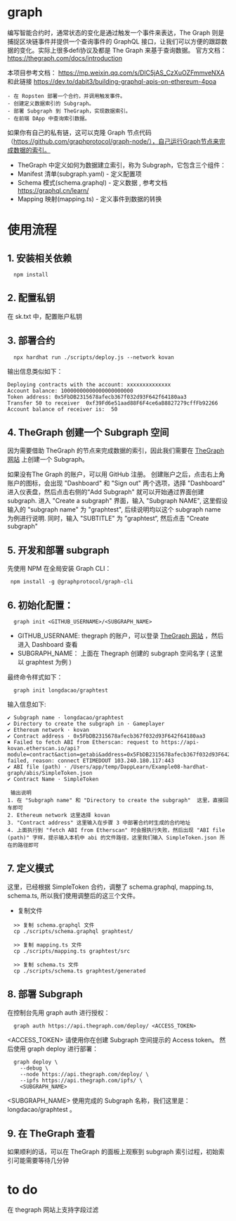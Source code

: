 # graph

   编写智能合约时，通常状态的变化是通过触发一个事件来表达，The Graph 则是捕捉区块链事件并提供一个查询事件的 GraphQL 接口，让我们可以方便的跟踪数据的变化。实际上很多defi协议及都是 The Graph 来基于查询数据。
   官方文档： https://thegraph.com/docs/introduction
   
   本项目参考文档： https://mp.weixin.qq.com/s/DlC5jAS_CzXuOZFmmveNXA  和此链接
   https://dev.to/dabit3/building-graphql-apis-on-ethereum-4poa  
   
    - 在 Ropsten 部署一个合约，并调用触发事件。
    - 创建定义数据索引的 Subgraph。
    - 部署 Subgraph 到 TheGraph，实现数据索引。
    - 在前端 DApp 中查询索引数据。
  
 如果你有自己的私有链，这可以克隆 Graph 节点代码（https://github.com/graphprotocol/graph-node/），自己运行Graph节点来完成数据的索引。

   - TheGraph 中定义如何为数据建立索引，称为 Subgraph，它包含三个组件：  
   - Manifest 清单(subgraph.yaml) - 定义配置项  
   - Schema 模式(schema.graphql) - 定义数据 , 参考文档 https://graphql.cn/learn/
   - Mapping 映射(mapping.ts) - 定义事件到数据的转换 
   

   
# 使用流程
## 1. 安装相关依赖
```
  npm install
```

## 2. 配置私钥
在 sk.txt 中，配置账户私钥

## 3. 部署合约

```
  npx hardhat run ./scripts/deploy.js --network kovan
```

输出信息类似如下：
```
Deploying contracts with the account: xxxxxxxxxxxxxx
Account balance: 10000000000000000000000
Token address: 0x5FbDB2315678afecb367f032d93F642f64180aa3
Transfer 50 to receiver  0xf39Fd6e51aad88F6F4ce6aB8827279cffFb92266
Account balance of receiver is:  50
```

## 4. TheGraph 创建一个 Subgraph 空间
因为需要借助 TheGraph 的节点来完成数据的索引，因此我们需要在 [TheGraph网站](https://thegraph.com/) 上创建一个 Subgraph。

如果没有The Graph 的账户，可以用 GitHub 注册。
创建账户之后，点击右上角账户的图标，会出现 "Dashboard" 和 "Sign out" 两个选项，选择 "Dashboard" 进入仪表盘，然后点击右侧的“Add Subgraph" 就可以开始通过界面创建 subgraph.
进入 "Create a subgraph" 界面，输入 "Subgraph NAME", 这里假设输入的 "subgraph name" 为 "graphtest", 后续说明均以这个 subgraph name 为例进行说明. 同时，输入 "SUBTITLE" 为 ”graphtest“, 然后点击 "Create subgraph"


## 5. 开发和部署 subgraph
先使用 NPM 在全局安装 Graph CLI：
```
 npm install -g @graphprotocol/graph-cli
```


## 6. 初始化配置：
```
  graph init <GITHUB_USERNAME>/<SUBGRAPH_NAME>
```

 - GITHUB_USERNAME:  thegraph 的账户，可以登录 [TheGraph 网站](https://thegraph.com/) ，然后进入 Dashboard 查看
 - SUBGRAPH_NAME： 上面在 Thegraph 创建的 subgraph 空间名字 ( 这里以 graphtest 为例 )

最终命令样式如下：
```
  graph init longdacao/graphtest
```

输入信息如下:
```
✔ Subgraph name · longdacao/graphtest
✔ Directory to create the subgraph in · Gameplayer
✔ Ethereum network · kovan
✔ Contract address · 0x5FbDB2315678afecb367f032d93F642f64180aa3
✖ Failed to fetch ABI from Etherscan: request to https://api-kovan.etherscan.io/api?module=contract&action=getabi&address=0x5FbDB2315678afecb367f032d93F642f64180aa3 failed, reason: connect ETIMEDOUT 103.240.180.117:443
✔ ABI file (path) · /Users/app/temp/DappLearn/Example08-hardhat-graph/abis/SimpleToken.json
✔ Contract Name · SimpleToken

 输出说明
1. 在 "Subgraph name" 和 "Directory to create the subgraph"  这里，直接回车即可
2. Ethereum network 这里选择 kovan
3. "Contract address" 这里输入在步骤 3 中部署合约时生成的合约地址
4. 上面执行到 "fetch ABI from Etherscan" 时会报执行失败，然后出现 "ABI file (path)" 字样，提示输入本机中 abi 的文件路径，这里我们输入 SimpleToken.json 所在的路径即可
``` 

## 7. 定义模式
这里，已经根据 SimpleToken 合约，调整了 schema.graphql, mapping.ts, schema.ts, 所以我们使用调整后的这三个文件。

- 复制文件
```
  >> 复制 schema.graphql 文件
  cp ./scripts/schema.graphql graphtest/   

  >> 复制 mapping.ts 文件
  cp ./scripts/mapping.ts graphtest/src

  >> 复制 schema.ts 文件
  cp ./scripts/schema.ts graphtest/generated
```
   

## 8. 部署 Subgraph
在控制台先用 graph auth 进行授权：
```
  graph auth https://api.thegraph.com/deploy/ <ACCESS_TOKEN>
```
<ACCESS_TOKEN> 请使用你在创建 Subgraph 空间提示的 Access token。
然后使用 graph deploy 进行部署：

```
  graph deploy \
    --debug \
    --node https://api.thegraph.com/deploy/ \
    --ipfs https://api.thegraph.com/ipfs/ \
    <SUBGRAPH_NAME>
```
<SUBGRAPH_NAME> 使用完成的 Subgraph 名称，我们这里是：longdacao/graphtest 。


## 9. 在 TheGraph 查看
如果顺利的话，可以在 TheGraph 的面板上观察到 subgraph 索引过程，初始索引可能需要等待几分钟


# to do
在 thegraph 网站上支持字段过滤